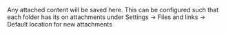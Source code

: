 Any attached content will be saved here. This can be configured such that each folder has its on attachments under Settings -> Files and links -> Default location for new attachments
